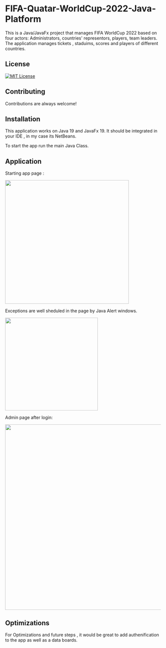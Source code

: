 
# FIFA-Quatar-WorldCup-2022-Java-Platform

This is a Java/JavaFx project that manages FIFA WorldCup 2022 based on four actors: Administrators, countries' representors, players, team leaders. 
The application manages tickets , staduims, scores and players of different countries. 







## License
[![MIT License](https://img.shields.io/badge/License-MIT-green.svg)](https://choosealicense.com/licenses/mit/)


## Contributing

Contributions are always welcome!




## Installation

This application works on Java 19 and JavaFx 19. It should be integrated in your IDE , in my case its NetBeans. 

To start the app run the main Java Class.


## Application
Starting app page : 

<img src="https://github.com/ChadiDridi/private-repo-screenshot/assets/94867403/1efadc91-4cf1-4f68-9edd-31631e0cb5fd" alt="" width="400">

Exceptions are well sheduled in the page by Java Alert windows. 

<img src="https://github.com/ChadiDridi/private-repo-screenshot/assets/94867403/7632aa70-a7bc-4f9f-a144-c527956389a5" alt="" width="300">

Admin page after login:

<img src="https://github.com/ChadiDridi/private-repo-screenshot/assets/94867403/4e6755e0-52cf-4ef1-bea9-75b5eb4599ea" alt="" width="600">


## Optimizations

For Optimizations and future steps , it would be great to add authenification to the app  as well as a data boards. 

